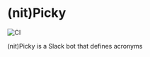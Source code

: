 # (nit)Picky

![CI](https://github.com/ggalmazor/picky/actions/workflows/ci.yml/badge.svg)

(nit)Picky is a Slack bot that defines acronyms

